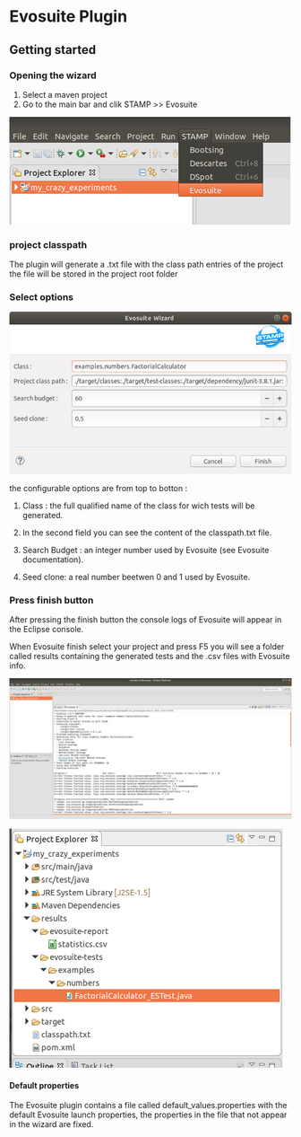 # Evosuite Plugin

## Getting started

### Opening the wizard

1. Select a maven project
2. Go to the main bar and clik STAMP >> Evosuite

![Evosuite menu entry](images/openEvosuite.png)

### project classpath

The plugin will generate a .txt file with the class path entries of the project
the file will be stored in the project root folder

### Select options

![Evosuite Wizard](images/EvosuiteWizard.png)

the configurable options are from top to botton :

1. Class : the full qualified name of the class for wich tests will be generated.

2. In the second field you can see the content of the classpath.txt file.

3. Search Budget : an integer number used by Evosuite (see Evosuite documentation).

4. Seed clone: a real number beetwen 0 and 1 used by Evosuite.

### Press finish button

After pressing the finish button the console logs of Evosuite will appear in the Eclipse console.

When Evosuite finish select your project and press F5 you will see a folder called results
containing the generated tests and the .csv files with Evosuite info.

![Evosuite logs](images/ConsoleEvosuite.png)

![Evosuite results](images/EvosuiteResults.png)

#### Default properties

The Evosuite plugin contains a file called default_values.properties with the default Evosuite launch
properties, the properties in the file that not appear in the wizard are fixed.
